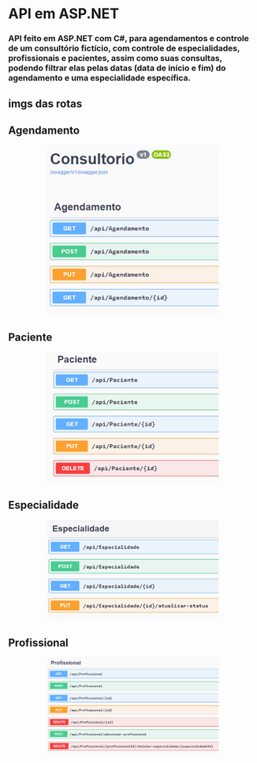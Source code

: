# API em ASP.NET 

<h3>API feito em ASP.NET com C#, para agendamentos e controle de um consultório fictício, com controle de especialidades, profissionais e pacientes, assim como suas consultas, podendo filtrar elas pelas datas (data de início e fim) do agendamento e uma especialidade específica. </h3>

## imgs das rotas
<h2>Agendamento</h2>
<p align="center">
  <img src="./img/agendamento.png" width="350" title="agendamento" alt="agendamento">
</p>

<h2>Paciente</h2>
<p align="center">
  <img src="./img/paciente.png" width="350" title="paciente" alt="paciente">
</p>

<h2>Especialidade</h2>
<p align="center">
  <img src="./img/especialidade.png" width="350" title="especialidade" alt="especialidade">
</p>

<h2>Profissional</h2>
<p align="center">
  <img src="./img/profissional.png" width="350" title="profissional" alt="profissional">
</p>
<br>